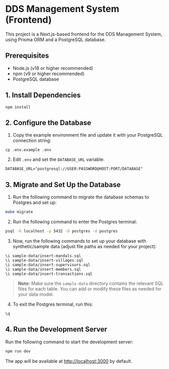 # DDS Management System (Frontend)

This project is a Next.js-based frontend for the DDS Management System, using Prisma ORM and a PostgreSQL database.

## Prerequisites

- Node.js (v18 or higher recommended)
- npm (v9 or higher recommended)
- PostgreSQL database

## 1. Install Dependencies

```
npm install
```

## 2. Configure the Database

1. Copy the example environment file and update it with your PostgreSQL connection string:

```
cp .env.example .env
```

2. Edit `.env` and set the `DATABASE_URL` variable:

```
DATABASE_URL="postgresql://USER:PASSWORD@HOST:PORT/DATABASE"
```

## 3. Migrate and Set Up the Database

1. Run the following command to migrate the database schemas to Postgres and set up:

```bash
make migrate
```

2. Run the following command to enter the Postgres terminal:

```bash
psql -h localhost -p 5432 -U postgres -d postgres
```

3. Now, run the following commands to set up your database with synthetic/sample data (adjust file paths as needed for your project):

```
\i sample-data/insert-mandals.sql
\i sample-data/insert-villages.sql
\i sample-data/insert-supervisors.sql
\i sample-data/insert-members.sql
\i sample-data/insert-transactions.sql
```

> **Note:** Make sure the `sample-data` directory contains the relevant SQL files for each table. You can add or modify these files as needed for your data model.

4. To exit the Postgres terminal, run this:

```
\q
```

## 4. Run the Development Server

Run the following command to start the development server:

```bash
npm run dev
```

The app will be available at [http://localhost:3000](http://localhost:3000) by default.
